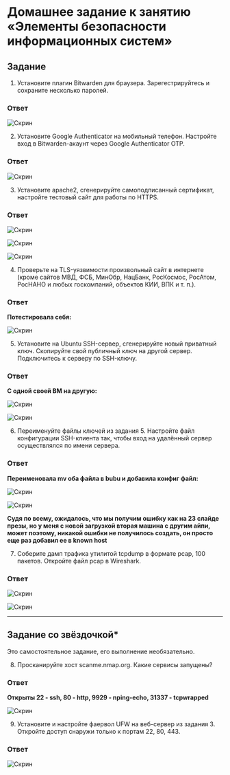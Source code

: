 # Домашнее задание к занятию «Элементы безопасности информационных систем»

## Задание

1. Установите плагин Bitwarden для браузера. Зарегестрируйтесь и сохраните несколько паролей.

### Ответ

![Скрин](https://github.com/Jlljully/Security/blob/main/Screenshot_6.png "Поставлен")

2. Установите Google Authenticator на мобильный телефон. Настройте вход в Bitwarden-акаунт через Google Authenticator OTP.

### Ответ

![Скрин](https://github.com/Jlljully/Security/blob/main/Screenshot_7.png "Привязан")

3. Установите apache2, сгенерируйте самоподписанный сертификат, настройте тестовый сайт для работы по HTTPS.

### Ответ

![Скрин](https://github.com/Jlljully/Security/blob/main/Screenshot_10.png "Апач стартован")

![Скрин](https://github.com/Jlljully/Security/blob/main/Screenshot_9.png "Ключ сгенерен")

![Скрин](https://github.com/Jlljully/Security/blob/main/Screenshot_8.png "Всем сайтам сайт!")

4. Проверьте на TLS-уязвимости произвольный сайт в интернете (кроме сайтов МВД, ФСБ, МинОбр, НацБанк, РосКосмос, РосАтом, РосНАНО и любых госкомпаний, объектов КИИ, ВПК и т. п.).

### Ответ

**Потестировала себя:**

![Скрин](https://github.com/Jlljully/Security/blob/main/Screenshot_11.png "Тест")

5. Установите на Ubuntu SSH-сервер, сгенерируйте новый приватный ключ. Скопируйте свой публичный ключ на другой сервер. Подключитесь к серверу по SSH-ключу.
 
### Ответ

**С одной своей ВМ на другую:**

![Скрин](https://github.com/Jlljully/Security/blob/main/Screenshot_13.png "Тест")

![Скрин](https://github.com/Jlljully/Security/blob/main/Screenshot_12.png "Тест")

6. Переименуйте файлы ключей из задания 5. Настройте файл конфигурации SSH-клиента так, чтобы вход на удалённый сервер осуществлялся по имени сервера.

### Ответ

**Переименовала mv оба файла в bubu и добавила конфиг файл:**

![Скрин](https://github.com/Jlljully/Security/blob/main/Screenshot_141.png "Переименование")

![Скрин](https://github.com/Jlljully/Security/blob/main/Screenshot_15.png "выход-вход")

**Судя по всему, ожидалось, что мы получим ошибку как на 23 слайде презы, но у меня с новой загрузкой вторая машина с другим айпи, может поэтому, никакой ошибки не получилось создать, он просто еще раз добавил ее в known host**

7. Соберите дамп трафика утилитой tcpdump в формате pcap, 100 пакетов. Откройте файл pcap в Wireshark.

### Ответ

![Скрин](https://github.com/Jlljully/Security/blob/main/Screenshot_16.png "Дамп")

![Скрин](https://github.com/Jlljully/Security/blob/main/Screenshot_17.png "Дамп")

 ---
 
## Задание со звёздочкой* 

Это самостоятельное задание, его выполнение необязательно.

8. Просканируйте хост scanme.nmap.org. Какие сервисы запущены?

### Ответ

**Открыты 22 - ssh, 80 - http, 9929 - nping-echo, 31337 - tcpwrapped** 

![Скрин](https://github.com/Jlljully/Security/blob/main/Screenshot_18.png "Скан")

9. Установите и настройте фаервол UFW на веб-сервер из задания 3. Откройте доступ снаружи только к портам 22, 80, 443.

### Ответ

![Скрин](https://github.com/Jlljully/Security/blob/main/Screenshot_19.png "Фаервол")
